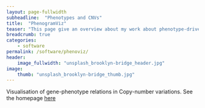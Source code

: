 ```yaml
---
layout: page-fullwidth
subheadline:  "Phenotypes and CNVs"
title:  "PhenogramViz"
teaser: "This page give an overview about my work about phenotype-driven analysis of copy-number variation."
breadcrumb: true
categories:
    - software
permalink: /software/phenoviz/
header:
    image_fullwidth: "unsplash_brooklyn-bridge_header.jpg"
image:
    thumb: "unsplash_brooklyn-bridge_thumb.jpg"
---
```



Visualisation of gene-phenotype relations in Copy-number variations. See the homepage [here](http://charite.github.io/software-phenoviz.html)